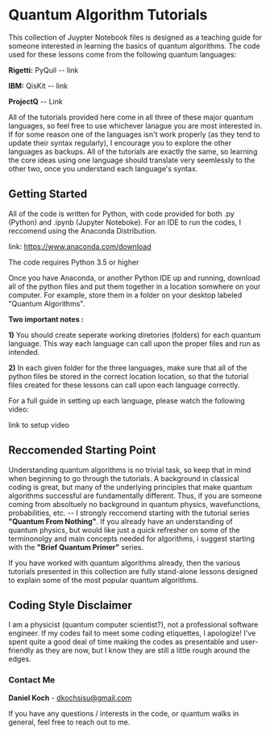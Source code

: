 # Quantum Algorithm Tutorials
This collection of Juypter Notebook files is designed as a teaching guide for someone interested in learning the basics of quantum algorithms.  The code used for these lessons come from the following quantum languages:

**Rigetti:** PyQuil  -- link

**IBM:**     QisKit  -- link

**ProjectQ**       -- Link

All of the tutorials provided here come in all three of these major quantum languages, so feel free to use whichever lanague you are most interested in.  If for some reason one of the languages isn't work properly (as they tend to update their syntax regularly), I encourage you to explore the other languages as backups.  All of the tutorials are exactly the same, so learning the core ideas using one language should translate very seemlessly to the other two, once you understand each language's syntax.

## Getting Started

All of the code is written for Python, with code provided for both .py (Python) and .ipynb (Jupyter Noteboke).  For an IDE to run the codes, I reccomend using the Anaconda Distribution.

link: https://www.anaconda.com/download

The code requires Python 3.5 or higher

Once you have Anaconda, or another Python IDE up and running, download all of the python files and put them together in a location somwhere on your computer. For example, store them in a folder on your desktop labeled "Quantum Algorithms".

**Two important notes :**

**1)** You should create seperate working diretories (folders) for each quantum language.  This way each language can call upon the proper files and run as intended.  

**2)** In each given folder for the three languages, make sure that all of the python files be stored in the correct location location, so that the tutorial files created for these lessons can call upon each language correctly.

For a full guide in setting up each language, please watch the following video:

link to setup video

## Reccomended Starting Point

Understanding quantum algorithms is no trivial task, so keep that in mind when beginning to go through the tutorials.  A background in classical coding is great, but many of the underlying principles that make quantum algorithms successful are fundamentally different.  Thus, if you are someone coming from absoltuely no background in quantum physics, wavefunctions, probabilities, etc. -- I strongly reccomend starting with the tutorial series **"Quantum From Nothing"**.  If you already have an understanding of quantum physics, but would like just a quick refresher on some of the terminonolgy and main concepts needed for algorithms, i suggest starting with the **"Brief Quantum Primer"** series.

If you have worked with quantum algorithms already, then the various tutorials presented in this collection are fully stand-alone lessons designed to explain some of the most popular quantum algorithms.

## Coding Style Disclaimer

I am a physicist (quantum computer scientist?), not a professional software engineer.  If my codes fail to meet some coding etiquettes, I apologize!  I've spent quite a good deal of time making the codes as presentable and user-friendly as they are now, but I know they are still a little rough around the edges.


### Contact Me

**Daniel Koch** - dkochsjsu@gmail.com

If you have any questions / interests in the code, or quantum walks in general, feel free to reach out to me.
